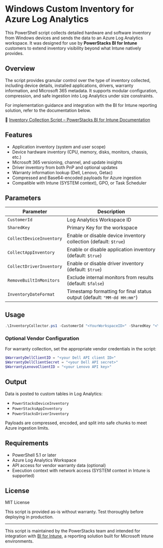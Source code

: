 # Windows Custom Inventory for Azure Log Analytics

This PowerShell script collects detailed hardware and software inventory from Windows devices and sends the data to an Azure Log Analytics workspace. It was designed for use by **PowerStacks BI for Intune** customers to extend inventory visibility beyond what Intune natively provides.

## Overview

The script provides granular control over the type of inventory collected, including device details, installed applications, drivers, warranty information, and Microsoft 365 metadata. It supports modular configuration, compression, and safe ingestion into Log Analytics under size constraints.

For implementation guidance and integration with the BI for Intune reporting solution, refer to the documentation below.

🔗 [Inventory Collection Script – PowerStacks BI for Intune Documentation](https://powerstacks.com/bi-for-intune-kb/intune-inventory-collection-script-windows/)

## Features

- Application inventory (system and user scope)
- Device hardware inventory (CPU, memory, disks, monitors, chassis, etc.)
- Microsoft 365 versioning, channel, and update insights
- Driver inventory from both PnP and optional updates
- Warranty information lookup (Dell, Lenovo, Getac)
- Compressed and Base64-encoded payloads for Azure ingestion
- Compatible with Intune (SYSTEM context), GPO, or Task Scheduler

## Parameters

| Parameter                 | Description                                                                 |
|---------------------------|-----------------------------------------------------------------------------|
| `CustomerId`              | Log Analytics Workspace ID                                                  |
| `SharedKey`               | Primary Key for the workspace                                               |
| `CollectDeviceInventory`  | Enable or disable device inventory collection (default: `$true`)           |
| `CollectAppInventory`     | Enable or disable application inventory (default: `$true`)                 |
| `CollectDriverInventory`  | Enable or disable driver inventory (default: `$true`)                      |
| `RemoveBuiltInMonitors`   | Exclude internal monitors from results (default: `$false`)                 |
| `InventoryDateFormat`     | Timestamp formatting for final status output (default: `"MM-dd HH:mm"`)    |

## Usage

```powershell
.\InventoryCollector.ps1 -CustomerId "<YourWorkspaceID>" -SharedKey "<YourPrimaryKey>"
```

### Optional Vendor Configuration

For warranty collection, set the appropriate vendor credentials in the script:

```powershell
$WarrantyDellClientID = "<your Dell API client ID>"
$WarrantyDellClientSecret = "<your Dell API secret>"
$WarrantyLenovoClientID = "<your Lenovo API key>"
```

## Output

Data is posted to custom tables in Log Analytics:

- `PowerStacksDeviceInventory`
- `PowerStacksAppInventory`
- `PowerStacksDriverInventory`

Payloads are compressed, encoded, and split into safe chunks to meet Azure ingestion limits.

## Requirements

- PowerShell 5.1 or later
- Azure Log Analytics Workspace
- API access for vendor warranty data (optional)
- Execution context with network access (SYSTEM context in Intune is supported)

## License

MIT License

This script is provided as-is without warranty. Test thoroughly before deploying in production.

---

This script is maintained by the PowerStacks team and intended for integration with [BI for Intune](https://powerstacks.com/bi-for-intune/), a reporting solution built for Microsoft Intune environments.
